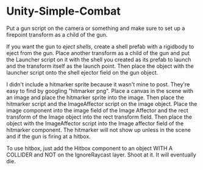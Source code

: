 # Unity-Simple-Combat

Put a gun script on the camera or something and make sure to set up a firepoint transform as  a child of the gun.

If you want the gun to *eject shells*, create a shell prefab with a rigidbody to eject from the gun. Place another transform as a child of the gun and put the Launcher script on it with the shell you created as its prefab to launch and the transform itself as the launch point. Then place the object with the launcher script onto the shell ejector field on the gun object.

I didn't include a hitmarker sprite because it wasn't mine to post. They're easy to find by googling "hitmarker png". Place a canvas in the scene with an image and place the hitmarker sprite into the image. Then place the hitmarker script and the ImageAffector script on the image object. Place the image component into the image field of the Image Affector and the rect transform of the Image object into the rect transform field. Then place the object with the ImageAffector script into the Image affector field of the hitmarker component. The hitmarker will not show up unless in the scene and if the gun is firing at a hitbox.

To use hitbox, just add the Hitbox component to an object WITH A COLLIDER and NOT on the IgnoreRaycast layer. Shoot at it. It will eventually die.
